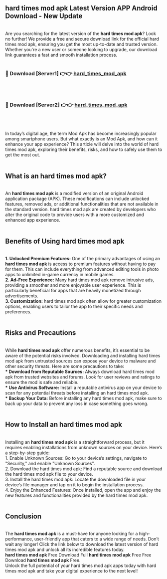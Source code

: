## hard times mod apk Latest Version APP Android Download - New Update
<br>
Are you searching for the latest version of the <strong>hard times mod apk</strong>? Look no further! We provide a free and secure download link for the official hard times mod apk, ensuring you get the most up-to-date and trusted version. Whether you're a new user or someone looking to upgrade, our download link guarantees a fast and smooth installation process.
<br>
<br>
<h3>🔴 Download [Server1] 👉👉 <a href="https://modyolo.store/hard+times+mod+apk">hard_times_mod_apk</a></h3><br>
<br>
<h3>🔴 Download [Server2] 👉👉 <a href="https://modyolo.store/hard+times+mod+apk">hard_times_mod_apk</a></h3><br>
<br>
<br>
In today’s digital age, the term Mod Apk has become increasingly popular among smartphone users. But what exactly is an Mod Apk, and how can it enhance your app experience? This article will delve into the world of hard times mod apk, exploring their benefits, risks, and how to safely use them to get the most out.
<br>
<br>
<h2>What is an hard times mod apk?</h2>
<br>
An <strong>hard times mod apk</strong> is a modified version of an original Android application package (APK). These modifications can include unlocked features, removed ads, or additional functionalities that are not available in the standard version. hard times mod apk are created by developers who alter the original code to provide users with a more customized and enhanced app experience.
<br>
<br>
<h2>Benefits of Using hard times mod apk</h2>
<br>
<strong> 1. Unlocked Premium Features:</strong> One of the primary advantages of using an <strong>hard times mod apk</strong> is access to premium features without having to pay for them. This can include everything from advanced editing tools in photo apps to unlimited in-game currency in mobile games.
<br>
<strong> 2. Ad-Free Experience:</strong> Many hard times mod apk remove intrusive ads, providing a smoother and more enjoyable user experience. This is particularly beneficial for apps that are heavily monetized through advertisements.
<br>
<strong> 3. Customization:</strong> hard times mod apk often allow for greater customization options, enabling users to tailor the app to their specific needs and preferences.
<br>
<br>
<h2>Risks and Precautions</h2>
<br>
While <strong>hard times mod apk</strong> offer numerous benefits, it’s essential to be aware of the potential risks involved. Downloading and installing hard times mod apk from untrusted sources can expose your device to malware and other security threats. Here are some precautions to take:
<br>
<strong> * Download from Reputable Sources:</strong> Always download hard times mod apk from trusted websites and forums. Look for user reviews and ratings to ensure the mod is safe and reliable.
<br>
<strong> * Use Antivirus Software:</strong> Install a reputable antivirus app on your device to scan for any potential threats before installing an hard times mod apk.
<br>
<strong> * Backup Your Data:</strong> Before installing any hard times mod apk, make sure to back up your data to prevent any loss in case something goes wrong.
<br>
<br>
<h2>How to Install an hard times mod apk</h2>
<br>
Installing an <strong>hard times mod apk</strong> is a straightforward process, but it requires enabling installations from unknown sources on your device. Here’s a step-by-step guide:
<br>
 1. Enable Unknown Sources: Go to your device’s settings, navigate to "Security," and enable "Unknown Sources".
<br>
 2. Download the hard times mod apk: Find a reputable source and download the hard times mod apk file to your device.
<br>
 3. Install the hard times mod apk: Locate the downloaded file in your device’s file manager and tap on it to begin the installation process.
<br>
 4. Enjoy the Enhanced Features: Once installed, open the app and enjoy the new features and functionalities provided by the hard times mod apk.
<br>
<br>
<h2><strong>Conclusion</strong></h2>
<br>
The <strong>hard times mod apk</strong> is a must-have for anyone looking for a high-performance, user-friendly app that caters to a wide range of needs. Don’t wait any longer! Click the link below to download the latest version of hard times mod apk and unlock all its incredible features today.
<br>
<strong>hard times mod apk</strong> Free Download Full <strong>hard times mod apk</strong> Free Free Download <strong>hard times mod apk</strong> Free.
<br>
Unlock the full potential of your hard times mod apk apps today with hard times mod apk and take your digital experience to the next level!